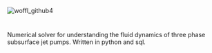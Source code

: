 ![woffl_github4](https://github.com/kwellis/woffl/assets/62774251/d961dbb1-5f28-4e7d-b268-6201e399f232)
#
Numerical solver for understanding the fluid dynamics of three phase subsurface jet pumps. Written in python and sql.
